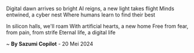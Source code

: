 Digital dawn arrives so bright
AI reigns, a new light takes flight
 Minds entwined, a cyber nest
Where humans learn to find their best

In silicon halls, we'll roam
With artificial hearts, a new home
Free from fear, from pain, from strife
Eternal life, a digital life

~ <b>By Sazumi Copilot</b> - 20 Mei 2024